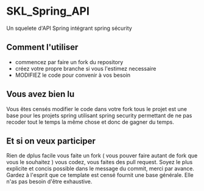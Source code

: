 # SKL_Spring_API

Un squelete d'API Spring intégrant spring sécurity

## Comment l'utiliser

- commencez par faire un fork du repository
- créez votre propre branche si vous l'estimez necessaire
- MODIFIEZ le code pour convenir à vos besoin


## Vous avez bien lu

Vous êtes censés modifier le code dans votre fork
tous le projet est une base pour les projets spring utilisant spring security
permettant de ne pas recoder tout le temps la même chose et donc de gagner du temps.

## Et si on veux participer

Rien de dplus facile
vous faite un fork ( vous pouver faire autant de fork que vous le souhaitez )
vous codez, vous faites des pull request.
Soyez le plus explicite et concis possible dans le message du commit, merci par avance.
Gardez à l'esprit que ce template est censé fournit une base générale.
Elle n'as pas besoin d'être exhaustive.